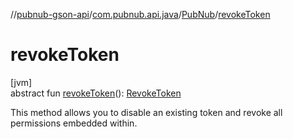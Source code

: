 //[pubnub-gson-api](../../../index.md)/[com.pubnub.api.java](../index.md)/[PubNub](index.md)/[revokeToken](revoke-token.md)

# revokeToken

[jvm]\
abstract fun [revokeToken](revoke-token.md)(): [RevokeToken](../../com.pubnub.api.java.endpoints.access/-revoke-token/index.md)

This method allows you to disable an existing token and revoke all permissions embedded within.
